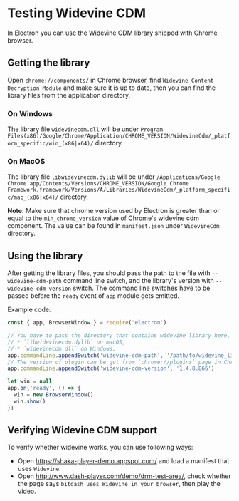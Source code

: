 # Testing Widevine CDM

In Electron you can use the Widevine CDM library shipped with Chrome browser.

## Getting the library

Open `chrome://components/` in Chrome browser, find `Widevine Content Decryption Module`
and make sure it is up to date, then you can find the library files from the
application directory.

### On Windows

The library file `widevinecdm.dll` will be under
`Program Files(x86)/Google/Chrome/Application/CHROME_VERSION/WidevineCdm/_platform_specific/win_(x86|x64)/`
directory.

### On MacOS

The library file `libwidevinecdm.dylib` will be under
`/Applications/Google Chrome.app/Contents/Versions/CHROME_VERSION/Google Chrome Framework.framework/Versions/A/Libraries/WidevineCdm/_platform_specific/mac_(x86|x64)/`
directory.

**Note:** Make sure that chrome version used by Electron is greater than or
equal to the `min_chrome_version` value of Chrome's widevine cdm component.
The value can be found in `manifest.json` under `WidevineCdm` directory.

## Using the library

After getting the library files, you should pass the path to the file
with `--widevine-cdm-path` command line switch, and the library's version
with `--widevine-cdm-version` switch. The command line switches have to be
passed before the `ready` event of `app` module gets emitted.

Example code:

```javascript
const { app, BrowserWindow } = require('electron')

// You have to pass the directory that contains widevine library here, it is
// * `libwidevinecdm.dylib` on macOS,
// * `widevinecdm.dll` on Windows.
app.commandLine.appendSwitch('widevine-cdm-path', '/path/to/widevine_library')
// The version of plugin can be got from `chrome://plugins` page in Chrome.
app.commandLine.appendSwitch('widevine-cdm-version', '1.4.8.866')

let win = null
app.on('ready', () => {
  win = new BrowserWindow()
  win.show()
})
```

## Verifying Widevine CDM support

To verify whether widevine works, you can use following ways:

* Open https://shaka-player-demo.appspot.com/ and load a manifest that uses
`Widevine`.
* Open http://www.dash-player.com/demo/drm-test-area/, check whether the page
says `bitdash uses Widevine in your browser`, then play the video.
